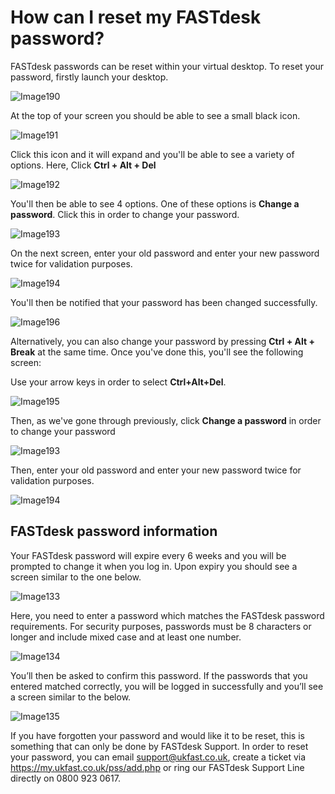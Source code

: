 # How can I reset my FASTdesk password?

FASTdesk passwords can be reset within your virtual desktop. To reset your password, firstly launch your desktop.

![Image190](files/Image190.png)

At the top of your screen you should be able to see a small black icon.

![Image191](files/Image191.png)

Click this icon and it will expand and you'll be able to see a variety of options. Here, Click __Ctrl + Alt + Del__

![Image192](files/Image192.png)

You'll then be able to see 4 options. One of these options is __Change a password__. Click this in order to change your password.

![Image193](files/Image193.png)

On the next screen, enter your old password and enter your new password twice for validation purposes.

![Image194](files/Image194.png)

You'll then be notified that your password has been changed successfully.

![Image196](files/Image196.png)

Alternatively, you can also change your password by pressing __Ctrl + Alt + Break__ at the same time. Once you've done this, you'll see the following screen:

Use your arrow keys in order to select __Ctrl+Alt+Del__.

![Image195](files/Image195.png)
 
Then, as we've gone through previously, click __Change a password__ in order to change your password

![Image193](files/Image193.png)

Then, enter your old password and enter your new password twice for validation purposes.

![Image194](files/Image194.png)

## FASTdesk password information

Your FASTdesk password will expire every 6 weeks and you will be prompted to change it when you log in. Upon expiry you should see a
screen similar to the one below.

![Image133](files/Image133.png)

Here, you need to enter a password which matches the FASTdesk password requirements. For security purposes, passwords must be 8
characters or longer and include mixed case and at least one number.

![Image134](files/Image134.png)

You’ll then be asked to confirm this password. If the passwords that you entered matched correctly, you will be logged in
successfully and you’ll see a screen similar to the below.

![Image135](files/Image135.png)

If you have forgotten your password and would like it to be reset, this is something that can only be done by FASTdesk Support. In order to reset your password, you can email support@ukfast.co.uk, create a ticket via https://my.ukfast.co.uk/pss/add.php or ring our FASTdesk Support Line directly on 0800 923 0617.
